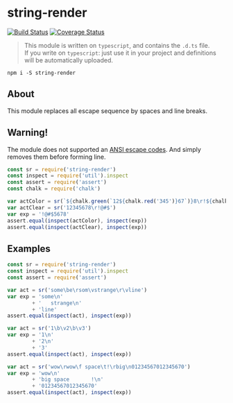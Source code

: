 # string-render

[![Build Status](https://travis-ci.org/nskazki/string-render.svg)](https://travis-ci.org/nskazki/string-render)
[![Coverage Status](https://coveralls.io/repos/github/nskazki/string-render/badge.svg?branch=master)](https://coveralls.io/github/nskazki/string-render)

>This module is written on `typescript`, and contains the `.d.ts` file.
><br>If you write on `typescript`: just use it in your project and definitions will be automatically uploaded.

```
npm i -S string-render
```

## About

This module replaces all escape sequence by spaces and line breaks.

## Warning!

The module does not supported an [ANSI escape codes](http://en.wikipedia.org/wiki/ANSI_escape_code).
And simply removes them before forming line.

```js
const sr = require('string-render')
const inspect = require('util').inspect
const assert = require('assert')
const chalk = require('chalk')

var actColor = sr(`${chalk.green(`12${chalk.red('345')}67`)}8\r!${chalk.blue('@#$')}`)
var actClear = sr('12345678\r!@#$')
var exp = '!@#$5678'
assert.equal(inspect(actColor), inspect(exp))
assert.equal(inspect(actClear), inspect(exp))
```

## Examples

```js
const sr = require('string-render')
const inspect = require('util').inspect
const assert = require('assert')

var act = sr('some\be\rsom\vstrange\r\vline')
var exp = 'some\n'
        + '   strange\n'
        + 'line'
assert.equal(inspect(act), inspect(exp))

var act = sr('1\b\v2\b\v3')
var exp = '1\n'
        + '2\n'
        + '3'
assert.equal(inspect(act), inspect(exp))

var act = sr('wow\rwow\f space\t!\rbig\n01234567012345670')
var exp = 'wow\n'
        + 'big space       !\n'
        + '01234567012345670'
assert.equal(inspect(act), inspect(exp))
```
